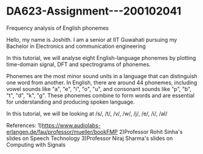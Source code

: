 # DA623-Assignment---200102041
Frequency analysis of English phonemes

Hello, my name is Joshith. I am a senior at IIT Guwahati pursuing my Bachelor in Electronics and communication engineering

In this tutorial, we will analyse eight English-language phonemes by plotting time-domain signal, DFT and spectrograms of phonemes.

Phonemes are the most minor sound units in a language that can distinguish one word from another. In English, there are around 44 phonemes, including vowel sounds like "a", "e", "i", "o", "u", and consonant sounds like "p", "b", "t", "d", "k", "g". These phonemes combine to form words and are essential for understanding and producing spoken language.

In this tutorial, we will be looking at /s/, /t/, /v/, /w/, /j/, /e/, /i/, /aI/



References:
1)https://www.audiolabs-erlangen.de/fau/professor/mueller/bookFMP
2)Professor Rohit Sinha's slides on Speech Technology
3)Professor Niraj Sharma's slides on Computing with Signals
